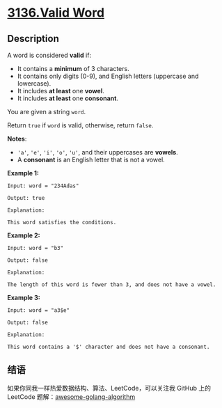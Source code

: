 # [3136.Valid Word][title]

## Description
A word is considered **valid** if:

- It contains a **minimum** of 3 characters.
- It contains only digits (0-9), and English letters (uppercase and lowercase).
- It includes **at least** one **vowel**.
- It includes **at least** one **consonant**.

You are given a string `word`.

Return `true` if `word` is valid, otherwise, return `false`.

**Notes**:

- `'a'`, `'e'`, `'i'`, `'o'`, `'u'`, and their uppercases are **vowels**.
- A **consonant** is an English letter that is not a vowel.


**Example 1:**

```
Input: word = "234Adas"

Output: true

Explanation:

This word satisfies the conditions.
```

**Example 2:**

```
Input: word = "b3"

Output: false

Explanation:

The length of this word is fewer than 3, and does not have a vowel.
```

**Example 3:**

```
Input: word = "a3$e"

Output: false

Explanation:

This word contains a '$' character and does not have a consonant.
```

## 结语

如果你同我一样热爱数据结构、算法、LeetCode，可以关注我 GitHub 上的 LeetCode 题解：[awesome-golang-algorithm][me]

[title]: https://leetcode.com/problems/valid-word/
[me]: https://github.com/kylesliu/awesome-golang-algorithm
